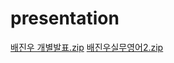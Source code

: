 # presentation
[배진우 개별발표.zip](https://github.com/user-attachments/files/20319957/default.zip)
[배진우실무영어2.zip](https://github.com/user-attachments/files/20319958/2.zip)
